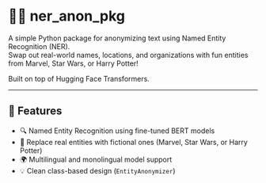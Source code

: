 # 🕵️‍♂️ ner_anon_pkg

A simple Python package for anonymizing text using Named Entity Recognition (NER).  
Swap out real-world names, locations, and organizations with fun entities from Marvel, Star Wars, or Harry Potter!

Built on top of Hugging Face Transformers.

---

## 🚀 Features

- 🔍 Named Entity Recognition using fine-tuned BERT models
- 🧙 Replace real entities with fictional ones (Marvel, Star Wars, or Harry Potter)
- 🌍 Multilingual and monolingual model support
- 💡 Clean class-based design (`EntityAnonymizer`)